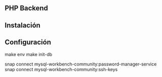## PHP Backend

## Instalación 

## Configuración
make env
make init-db

snap connect mysql-workbench-community:password-manager-service
snap connect mysql-workbench-community:ssh-keys